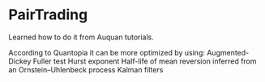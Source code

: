 # PairTrading

Learned how to do it from Auquan tutorials. 


According to Quantopia it can be more optimized by using:
Augmented-Dickey Fuller test
Hurst exponent
Half-life of mean reversion inferred from an Ornstein–Uhlenbeck process
Kalman filters
